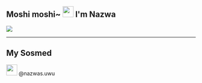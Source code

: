 ## Moshi moshi~ <img src="https://github.com/TheDudeThatCode/TheDudeThatCode/blob/master/Assets/Hi.gif" width="29px"> I'm Nazwa
<img align="center" height="auto" src="https://github.com/NazwaS/NazwaS/blob/main/img/Nazwa.jpg"/>

___

## My Sosmed
<img href="https://instagram.com/nazwas.uwu" src="https://github.com/TheDudeThatCode/TheDudeThatCode/blob/master/Assets/Instagram.svg" width="29px"> @nazwas.uwu
